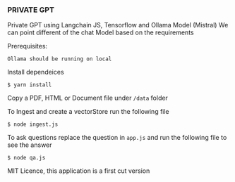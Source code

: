 ### PRIVATE GPT

Private GPT using Langchain JS, Tensorflow and Ollama Model (Mistral)
We can point different of the chat Model based on the requirements

Prerequisites:

`Ollama should be running on local`

Install dependeices

`$ yarn install`

Copy a PDF, HTML or Document file under `/data` folder 

To Ingest and create a vectorStore run the following file

`$ node ingest.js`

To ask questions replace the question in `app.js` and run the following file to see the answer

`$ node qa.js`

MIT Licence, this application is a first cut version
